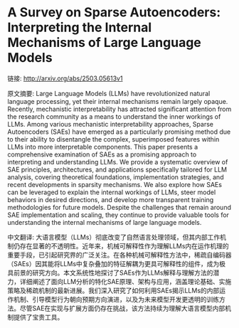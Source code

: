 # A Survey on Sparse Autoencoders: Interpreting the Internal Mechanisms of Large Language Models

链接: http://arxiv.org/abs/2503.05613v1

原文摘要:
Large Language Models (LLMs) have revolutionized natural language processing,
yet their internal mechanisms remain largely opaque. Recently, mechanistic
interpretability has attracted significant attention from the research
community as a means to understand the inner workings of LLMs. Among various
mechanistic interpretability approaches, Sparse Autoencoders (SAEs) have
emerged as a particularly promising method due to their ability to disentangle
the complex, superimposed features within LLMs into more interpretable
components. This paper presents a comprehensive examination of SAEs as a
promising approach to interpreting and understanding LLMs. We provide a
systematic overview of SAE principles, architectures, and applications
specifically tailored for LLM analysis, covering theoretical foundations,
implementation strategies, and recent developments in sparsity mechanisms. We
also explore how SAEs can be leveraged to explain the internal workings of
LLMs, steer model behaviors in desired directions, and develop more transparent
training methodologies for future models. Despite the challenges that remain
around SAE implementation and scaling, they continue to provide valuable tools
for understanding the internal mechanisms of large language models.

中文翻译:
大语言模型（LLMs）彻底改变了自然语言处理领域，但其内部工作机制仍存在显著的不透明性。近年来，机械可解释性作为理解LLMs内在运作机理的重要手段，已引起研究界的广泛关注。在各种机械可解释性方法中，稀疏自编码器（SAEs）因其能将LLMs中复杂叠加的特征解耦为更具可解释性的组件，成为极具前景的研究方向。本文系统性地探讨了SAEs作为LLMs解释与理解方法的潜力，详细阐述了面向LLM分析的特化SAE原理、架构与应用，涵盖理论基础、实施策略及稀疏机制的最新进展。我们深入研究了如何利用SAEs揭示LLMs的内部运作机制、引导模型行为朝向预期方向演进，以及为未来模型开发更透明的训练方法。尽管SAE在实现与扩展方面仍存在挑战，该方法持续为理解大语言模型内部机制提供了宝贵工具。
